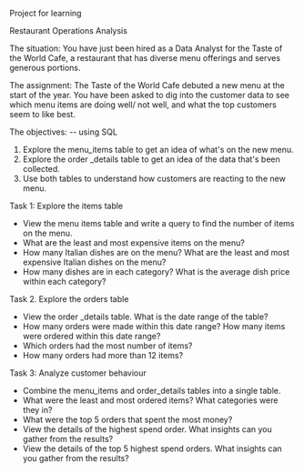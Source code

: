 Project for learning 

Restaurant Operations Analysis 

The situation: You have just been hired as a Data Analyst for the Taste of the World Cafe, a restaurant that has diverse menu offerings and serves generous portions.

The assignment: The Taste of the World Cafe debuted a new menu at the start of the year. You have been asked to dig into the customer data to see which menu items are doing well/ not well, and what the top customers seem to like best.

The objectives: -- using SQL
1. Explore the menu_items table to get an idea of what's on the new menu.
2. Explore the order _details table to get an idea of the data that's been collected.
3. Use both tables to understand how customers are reacting to the new menu.


Task 1: Explore the items table

- View the menu items table and write a query to find the number of items on the menu.
- What are the least and most expensive items on the menu?
- How many Italian dishes are on the menu? What are the least and most expensive Italian dishes on the menu?
- How many dishes are in each category? What is the average dish price within each category?

Task 2. Explore the orders table

- View the order _details table. What is the date range of the table?
- How many orders were made within this date range? How many items were ordered within this date range?
- Which orders had the most number of items?
- How many orders had more than 12 items?

Task 3: Analyze customer behaviour 

- Combine the menu_items and order_details tables into a single table.
- What were the least and most ordered items? What categories were they in?
- What were the top 5 orders that spent the most money?
- View the details of the highest spend order. What insights can you gather from the results?
- View the details of the top 5 highest spend orders. What insights can you gather from the results?














